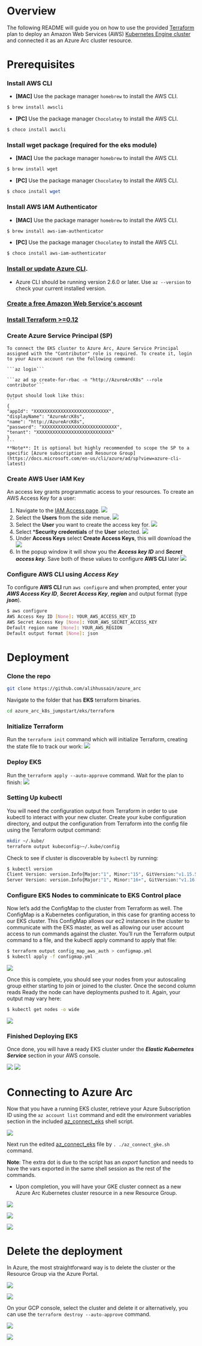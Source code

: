 # Overview

The following README will guide you on how to use the provided [Terraform](https://www.terraform.io/) plan to deploy an Amazon Web Services (AWS) [Kubernetes Engine cluster](https://aws.amazon.com/eks/) and connected it as an Azure Arc cluster resource.

# Prerequisites

### Install AWS CLI
  * **[MAC]** Use the package manager ```homebrew``` to install the AWS CLI.
  ```bash
  $ brew install awscli
  ```
  * **[PC]** Use the package manager ```Chocolatey``` to install the AWS CLI.
  ```powershell
  $ choco install awscli
  ```

### Install **wget** package (required for the eks module)
  * **[MAC]** Use the package manager ```homebrew``` to install the AWS CLI.
  ```bash
  $ brew install wget
  ```
  * **[PC]** Use the package manager ```Chocolatey``` to install the AWS CLI.
  ```powershell
  $ choco install wget
  ```

### Install AWS IAM Authenticator
  * **[MAC]** Use the package manager ```homebrew``` to install the AWS CLI.
  ```bash
  $ brew install aws-iam-authenticator
  ```
  * **[PC]** Use the package manager ```Chocolatey``` to install the AWS CLI.
  ```powershell
  $ choco install aws-iam-authenticator
  ```

### [Install or update Azure CLI](https://docs.microsoft.com/en-us/cli/azure/install-azure-cli?view=azure-cli-latest). 
* Azure CLI should be running version 2.6.0 or later. Use ```az --version``` to check your current installed version.
### [Create a free Amazon Web Service's account](https://aws.amazon.com/free/)

### [Install Terraform >=0.12](https://learn.hashicorp.com/terraform/getting-started/install.html)

### Create Azure Service Principal (SP)   

    To connect the EKS cluster to Azure Arc, Azure Service Principal assigned with the "Contributor" role is required. To create it, login to your Azure account run the following command:

    ```az login```

    ```az ad sp create-for-rbac -n "http://AzureArcK8s" --role contributor```

    Output should look like this:
    ```
    {
    "appId": "XXXXXXXXXXXXXXXXXXXXXXXXXXXX",
    "displayName": "AzureArcK8s",
    "name": "http://AzureArcK8s",
    "password": "XXXXXXXXXXXXXXXXXXXXXXXXXXXX",
    "tenant": "XXXXXXXXXXXXXXXXXXXXXXXXXXXX"
    }
    ```
    **Note**: It is optional but highly recommended to scope the SP to a specific [Azure subscription and Resource Group](https://docs.microsoft.com/en-us/cli/azure/ad/sp?view=azure-cli-latest) 

### Create AWS User IAM Key

An access key grants programmatic access to your resources. To create an AWS Access Key for a user:
  1. Navigate to the [IAM Access page](https://console.aws.amazon.com/iam/home#/home). 
    ![](../img/eks_terraform/image0.png)
  2. Select the **Users** from the side menue. 
    ![](../img/eks_terraform/image1.png)
  3. Select the **User** you want to create the access key for. 
   ![](../img/eks_terraform/image2.png)
  4. Select ***Security credentials** of the **User** selected. 
   ![](../img/eks_terraform/image3.png)
  5. Under **Access Keys** select **Create Access Keys**, this will download the
  ![](../img/eks_terraform/image4.png)
  6. In the popup window it will show you the ***Access key ID*** and ***Secret access key***. Save both of these values to configure **AWS CLI** later
  ![](../img/eks_terraform/image5.png)

### Configure AWS CLI using ***Access Key***
To configure **AWS CLI** run ```aws configure``` and when prompted, enter your ***AWS Access Key ID***, ***Secret Access Key***, ***region*** and output format (type ***json***).
```bash
$ aws configure
AWS Access Key ID [None]: YOUR_AWS_ACCESS_KEY_ID
AWS Secret Access Key [None]: YOUR_AWS_SECRET_ACCESS_KEY
Default region name [None]: YOUR_AWS_REGION
Default output format [None]: json
```

# Deployment

### Clone the repo
```bash
git clone https://github.com/alihhussain/azure_arc
``` 
Navigate to the folder that has **EKS** terraform binaries.
```bash
cd azure_arc_k8s_jumpstart/eks/terraform
```

### Initialize Terraform
Run the ```terraform init``` command which will initialize Terraform, creating the state file to track our work:
![](../img/eks_terraform/image6.png)

### Deploy EKS  
Run the ```terraform apply --auto-approve``` command.
Wait for the plan to finish:
![](../img/eks_terraform/image7.png)

### Setting Up kubectl
You will need the configuration output from Terraform in order to use kubectl to interact with your new cluster. Create your kube configuration directory, and output the configuration from Terraform into the config file using the Terraform output command:
```bash
mkdir ~/.kube/
terraform output kubeconfig>~/.kube/config
```
Check to see if cluster is discoverable by ```kubectl``` by running:
```bash
$ kubectl version
Client Version: version.Info{Major:"1", Minor:"15", GitVersion:"v1.15.5", GitCommit:"20c265fef0741dd71a66480e35bd69f18351daea", GitTreeState:"clean", BuildDate:"2019-10-15T19:16:51Z", GoVersion:"go1.12.10", Compiler:"gc", Platform:"darwin/amd64"}
Server Version: version.Info{Major:"1", Minor:"16+", GitVersion:"v1.16.8-eks-e16311", GitCommit:"e163110a04dcb2f39c3325af96d019b4925419eb", GitTreeState:"clean", BuildDate:"2020-03-27T22:37:12Z", GoVersion:"go1.13.8", Compiler:"gc", Platform:"linux/amd64"}
```

### Configure EKS Nodes to comminicate to EKS Control place
Now let’s add the ConfigMap to the cluster from Terraform as well. The ConfigMap is a Kubernetes configuration, in this case for granting access to our EKS cluster. This ConfigMap allows our ec2 instances in the cluster to communicate with the EKS master, as well as allowing our user account access to run commands against the cluster. You’ll run the Terraform output command to a file, and the kubectl apply command to apply that file:
```bash
$ terraform output config_map_aws_auth > configmap.yml
$ kubectl apply -f configmap.yml
```
![](../img/eks_terraform/image8.png)

Once this is complete, you should see your nodes from your autoscaling group either starting to join or joined to the cluster. Once the second column reads Ready the node can have deployments pushed to it. Again, your output may vary here:
```bash
$ kubectl get nodes -o wide
```
![](../img/eks_terraform/image9.png)

### Finished Deploying EKS
Once done, you will have a ready EKS cluster under the ***Elastic Kubernetes Service*** section in your AWS console.

![](../img/eks_terraform/image11.png)
![](../img/eks_terraform/image10.png)

# Connecting to Azure Arc

Now that you have a running EKS cluster, retrieve your Azure Subscription ID using the ```az account list``` command and edit the environment variables section in the included [az_connect_eks](../eks/terraform/scripts/az_connect_eks.sh) shell script.

![](../img/eks_terraform/image12.png)

Next run the edited [az_connect_eks](../eks/terraform/scripts/az_connect_eks.sh) file by ```. ./az_connect_gke.sh``` command. 

**Note**: The extra dot is due to the script has an *export* function and needs to have the vars exported in the same shell session as the rest of the commands. 

* Upon completion, you will have your GKE cluster connect as a new Azure Arc Kubernetes cluster resource in a new Resource Group.

![](../img/gke_terraform/29.png)

![](../img/gke_terraform/30.png)

![](../img/gke_terraform/31.png)

# Delete the deployment

In Azure, the most straightforward way is to delete the cluster or the Resource Group via the Azure Portal.

![](../img/gke_terraform/32.png)

![](../img/gke_terraform/33.png)

On your GCP console, select the cluster and delete it or alternatively, you can use the ```terraform destroy --auto-approve``` command.

![](../img/gke_terraform/34.png)

![](../img/gke_terraform/35.png)